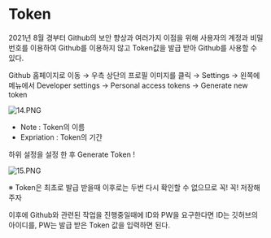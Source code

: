 # Token

2021년 8월 경부터 Github의 보안 향상과 여러가지 이점을 위해  사용자의 계정과 비밀번호를 이용하여 Github를 이용하지 않고 Token값을 발급 받아 Github를 사용할 수 있다.

Github 홈페이지로 이동 → 우측 상단의 프로필 이미지를 클릭 → Settings → 왼쪽에 메뉴에서 Developer settings → Personal access tokens → Generate new token

![14.PNG](Token%20bab7aae0c86442c993fba32cf9498471/14.png)

- Note : Token의 이름
- Expriation : Token의 기간

하위 설정을 설정 한 후 Generate Token !

![15.PNG](Token%20bab7aae0c86442c993fba32cf9498471/15.png)

※ Token은 최초로 발급 받을때 이후로는 두번 다시 확인할 수 없으므로 꼭! 꼭! 저장해주자

이후에 Github와 관련된 작업을 진행중일때에 ID와 PW을 요구한다면 ID는 깃허브의 아이디를, PW는 발급 받은 Token 값을 입력하면 된다.